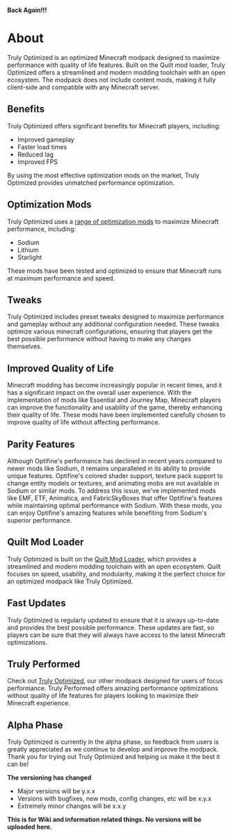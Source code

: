 **Back Again!!!**

# About
Truly Optimized is an optimized Minecraft modpack designed to maximize performance with quality of life features. Built on the Quilt mod loader, Truly Optimized offers a streamlined and modern modding toolchain with an open ecosystem. The modpack does not include content mods, making it fully client-side and compatible with any Minecraft server.

## Benefits
Truly Optimized offers significant benefits for Minecraft players, including:

+ Improved gameplay
+ Faster load times
+ Reduced lag
+ Improved FPS

By using the most effective optimization mods on the market, Truly Optimized provides unmatched performance optimization.

## Optimization Mods
Truly Optimized uses a [range of optimization mods](https://github.com/TheUsefulLists/UsefulMods) to maximize Minecraft performance, including:

+ Sodium
+ Lithium
+ Starlight

These mods have been tested and optimized to ensure that Minecraft runs at maximum performance and speed.

## Tweaks
Truly Optimized includes preset tweaks designed to maximize performance and gameplay without any additional configuration needed. These tweaks optimize various minecraft configurations, ensuring that players get the best possible performance without having to make any changes themselves.

## Improved Quality of Life
Minecraft modding has become increasingly popular in recent times, and it has a significant impact on the overall user experience. With the implementation of mods like Essential and Journey Map, Minecraft players can improve the functionality and usability of the game, thereby enhancing their quality of life.
These mods have been implemented carefully chosen to improve quality of life without affecting 
performance. 

## Parity Features
Although Optifine's performance has declined in recent years compared to newer mods like Sodium, it remains unparalleled in its ability to provide unique features. Optifine's colored shader support, texture pack support to change entity models or textures, and animating mobs are not available in Sodium or similar mods. To address this issue, we've implemented mods like EMF, ETF, Animatica, and FabricSkyBoxes that offer Optifine's features while maintaining optimal performance with Sodium. With these mods, you can enjoy Optifine's amazing features while benefiting from Sodium's superior performance.

## Quilt Mod Loader
Truly Optimized is built on the [Quilt Mod Loader](https://quiltmc.org/en/), which provides a streamlined and modern modding toolchain with an open ecosystem. Quilt focuses on speed, usability, and modularity, making it the perfect choice for an optimized modpack like Truly Optimized.

## Fast Updates
Truly Optimized is regularly updated to ensure that it is always up-to-date and provides the best possible performance. These updates are fast, so players can be sure that they will always have access to the latest Minecraft optimizations.

## Truly Performed
Check out [Truly Optimized](https://modrinth.com/modpack/trulyperformed/), our other modpack designed for users of focus performance. Truly Performed offers amazing performance optimizations without quality of life features for players looking to maximize their Minecraft experience.

##  Alpha Phase
Truly Optimized is currently in the alpha phase, so feedback from users is greatly appreciated as we continue to develop and improve the modpack. Thank you for trying out Truly Optimized and helping us make it the best it can be!

**The versioning has changed**

- Major versions will be y.x.x
- Versions with bugfixes, new mods, config changes, etc will be x.y.x
- Extremely minor changes will be x.x.y 

**This is for Wiki and information related things. No versions will be uploaded here.**
